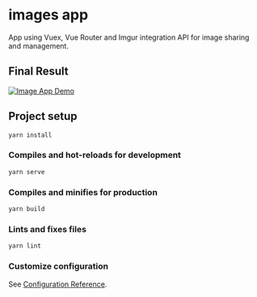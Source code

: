 # images app

App using Vuex, Vue Router and Imgur integration API for image sharing and management.

## Final Result

[![Image App Demo](http://img.youtube.com/vi/OL_b57dVLzQ/0.jpg)](http://www.youtube.com/watch?v=OL_b57dVLzQ "Image App Demo")

## Project setup
```
yarn install
```

### Compiles and hot-reloads for development
```
yarn serve
```

### Compiles and minifies for production
```
yarn build
```

### Lints and fixes files
```
yarn lint
```

### Customize configuration
See [Configuration Reference](https://cli.vuejs.org/config/).

